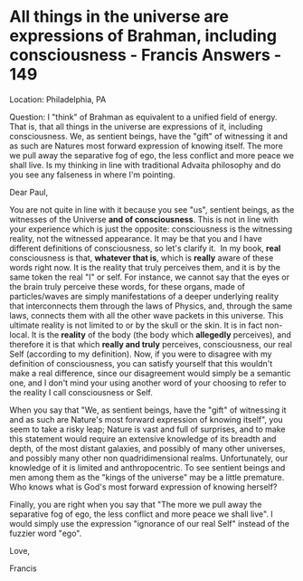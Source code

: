 # All things in the universe are expressions of Brahman, including consciousness - Francis Answers - 149

Location: Philadelphia, PA&nbsp;

Question: I &quot;think&quot; of Brahman as equivalent to a unified field of energy. That is, that all things in the universe are expressions of it, including consciousness. We, as sentient beings, have the &quot;gift&quot; of witnessing it and as such are Natures most forward expression of knowing itself. The more we pull away the separative fog of ego, the less conflict and more peace we shall live. Is my thinking in line with traditional Advaita philosophy and do you see any falseness in where I'm pointing.

Dear Paul,

You are not quite in line with it because you see &quot;us&quot;, sentient beings, as the witnesses of the Universe **and of consciousness**. This is not in line with your experience which is just the opposite: consciousness is the witnessing reality, not the witnessed appearance. It may be that you and I have different definitions of consciousness, so let's clarify it.&nbsp; In my book, **real** consciousness is that, **whatever that is**, which is **really** aware of these words right now. It is the reality that truly perceives them, and it is by the same token the real &quot;I&quot; or self. For instance, we cannot say that the eyes or the brain truly perceive these words, for these organs, made of particles/waves are simply manifestations of a deeper underlying reality that interconnects them through the laws of Physics, and, through the same laws, connects them with all the other wave packets in this universe. This ultimate reality is not limited to or by the skull or the skin. It is in fact non-local. It is the **reality** of the body (the body which **allegedly** perceives), and therefore it is that which **really and truly** perceives, consciousness, our real Self (according to my definition). Now, if you were to disagree with my definition of consciousness, you can satisfy yourself that this wouldn't make a real difference, since our disagreement would simply be a semantic one, and I don't mind your using another word of your choosing to refer to the reality I call consciousness or Self.

When you say that &quot;We, as sentient beings, have the &quot;gift&quot; of witnessing it and as such are Nature's most forward expression of knowing itself&quot;, you seem to take a risky leap; Nature is vast and full of surprises, and to make this statement would require an extensive knowledge of its breadth and depth, of the most distant galaxies, and possibly of many other universes, and possibly many other non quadridimensional realms. Unfortunately, our knowledge of it is limited and anthropocentric. To see sentient beings and men among them as the &quot;kings of the universe&quot; may be a little premature. Who knows what is God's most forward expression of knowing herself?

Finally, you are right when you say that &quot;The more we pull away the separative fog of ego, the less conflict and more peace we shall live&quot;. I would simply use the expression &quot;ignorance of our real Self&quot; instead of the fuzzier word &quot;ego&quot;.

Love,

Francis

  

